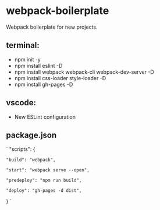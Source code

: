 # webpack-boilerplate
Webpack boilerplate for new projects.

## terminal: 
  - npm init -y
  - npm install eslint -D
  - npm install webpack webpack-cli webpack-dev-server -D
  - npm install css-loader style-loader -D
  - npm install gh-pages -D

## vscode:
  - New ESLint configuration

## package.json
  `
  "scripts": {

    "build": "webpack",

    "start": "webpack serve --open",

    "predeploy": "npm run build",

    "deploy": "gh-pages -d dist",

  }
  `